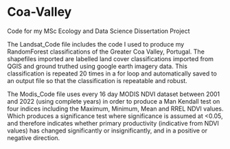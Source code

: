 # Coa-Valley
Code for my MSc Ecology and Data Science Dissertation Project

The Landsat_Code file includes the code I used to produce my RandomForest classifications of the Greater Coa Valley, Portugal. The shapefiles imported are labelled land cover classifications imported from QGIS and ground truthed using google earth imagery data. This classification is repeated 20 times in a for loop and automatically saved to an output file so that the classification is repeatable and robust.

The Modis_Code file uses every 16 day MODIS NDVI dataset between 2001 and 2022 (using complete years) in order to produce a Man Kendall test on four indices including the Maximum, Minimum, Mean and RREL NDVI values. Which produces a significance test where significance is assumed at <0.05, and therefore indicates whether primary productivity (indicative from NDVI values) has changed significantly or insignificantly, and in a positive or negative direction.
